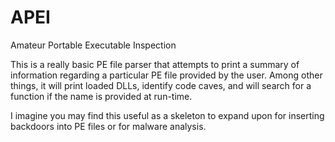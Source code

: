 # APEI
Amateur Portable Executable Inspection

This is a really basic PE file parser that attempts to print a summary of information regarding a particular PE file provided by the user. Among other things, it will print loaded DLLs, identify code caves, and will search for a function if the name is provided at run-time.

I imagine you may find this useful as a skeleton to expand upon for inserting backdoors into PE files or for malware analysis.
